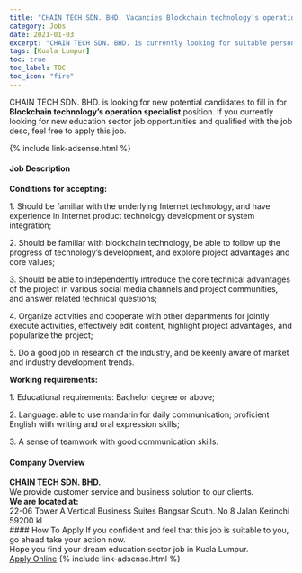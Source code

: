 ```yaml
---
title: "CHAIN TECH SDN. BHD. Vacancies Blockchain technology’s operation specialist" 
category: Jobs 
date: 2021-01-03 
excerpt: "CHAIN TECH SDN. BHD. is currently looking for suitable person to fill in the Blockchain technology’s operation specialist which positioned at Kuala Lumpur" 
tags: [Kuala Lumpur] 
toc: true 
toc_label: TOC 
toc_icon: "fire" 
--- 
```


<p>CHAIN TECH SDN. BHD. is looking for new potential candidates to fill in for <b>Blockchain technology’s operation specialist</b> position. If you currently looking for new education sector job opportunities and qualified with the job desc, feel free to apply this job.
</p>{% include link-adsense.html %} 
 <div><div><div><h4>Job Description</h4></div></div><div><div><span><div><p><strong>Conditions for accepting:</strong></p><p>1. Should be familiar with the underlying Internet technology, and have experience in Internet product technology development or system integration;</p><p>2. Should be familiar with blockchain technology, be able to follow up the progress of technology&#8217;s development, and explore project advantages and core values;</p><p>3. Should be able to independently introduce the core technical advantages of the project in various social media channels and project communities, and answer related technical questions;</p><p>4. Organize activities and cooperate with other departments for jointly execute activities, effectively edit content, highlight project advantages, and popularize the project;</p><p>5. Do a good job in research of the industry, and be keenly aware of market and industry development trends.</p><p><strong>Working requirements:</strong></p><p>1. Educational requirements: Bachelor degree or above;</p><p>2. Language: able to use mandarin for daily communication; proficient English with writing and oral expression skills;</p><p>3. A sense of teamwork with good communication skills.</p></div></span></div></div></div> 
<div><div><div><h4>Company Overview</h4></div></div><div><div><span><div><div><strong>CHAIN TECH SDN. BHD.&#160;</strong></div>
<div>We provide customer service and business solution to our clients.</div>
<div><strong>We are located at:</strong></div>
<div>22-06 Tower A Vertical Business Suites Bangsar South. No 8 Jalan Kerinchi 59200 kl&#160;</div></div></span></div></div></div> 
#### How To Apply 
If you confident and feel that this job is suitable to you, go ahead take your action now. <br/> 
Hope you find your dream education sector job in Kuala Lumpur. <br/> 
<a href="https://www.jobstreet.com.my/en/job/blockchain-technology’s-operation-specialist-4443319?jobId=jobstreet-my-job-4443319&sectionRank=23&token=0~a87a5fce-74d2-487f-b420-238c3989fa11&fr=SRP%20View%20In%20New%20Ta" class="btn btn--info" target="_blank" rel="nofollow noopenner">Apply Online</a> 
{% include link-adsense.html %} 